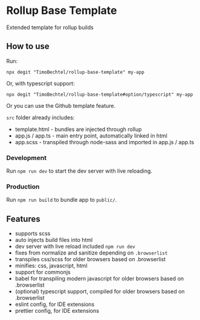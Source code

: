 # Rollup Base Template
Extended template for rollup builds

## How to use
Run:
```
npx degit "TimoBechtel/rollup-base-template" my-app
```

Or, with typescript support:
```
npx degit "TimoBechtel/rollup-base-template#option/typescript" my-app
```
Or you can use the Github template feature.


`src` folder already includes:

- template.html - bundles are injected through rollup
- app.js / app.ts - main entry point, automatically linked in html
- app.scss - transpiled through node-sass and imported in app.js / app.ts

### Development
Run `npm run dev` to start the dev server with live reloading.

### Production
Run `npm run build` to bundle app to `public/`.

## Features
- supports scss
- auto injects build files into html
- dev server with live reload included `npm run dev`
- fixes from normalize and sanitize depending on `.browserlist`
- transpiles css/scss for older browsers based on .browserlist
- minifies: css, javascript, html
- support for commonjs
- babel for transpiling modern javascript for older browsers based on .browserlist
- (optional) typescript support, compiled for older browsers based on .browserlist
- eslint config, for IDE extensions
- prettier config, for IDE extensions
